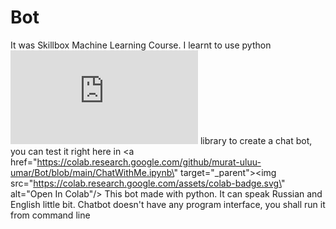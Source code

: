 # Bot
It was Skillbox Machine Learning Course. I learnt to use python ![sklearn](https://scikit-learn.org/stable/index.html) library to create a chat bot, you can test it right here in <a href=\"https://colab.research.google.com/github/murat-uluu-umar/Bot/blob/main/ChatWithMe.ipynb\" target=\"_parent\"><img src=\"https://colab.research.google.com/assets/colab-badge.svg\" alt=\"Open In Colab\"/></a> 
This bot made with python. It can speak Russian and English little bit.
Chatbot doesn't have any program interface, you shall run it from command line
